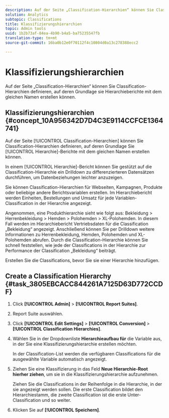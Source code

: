 ```yaml
---
description: Auf der Seite „Classification-Hierarchien“ können Sie Classification-Hierarchien definieren, auf deren Grundlage sie Hierarchieberichte mit dem gleichen Namen erstellen können.
solution: Analytics
subtopic: Classifications
title: Klassifizierungshierarchien
topic: Admin tools
uuid: 1b2b73af-84ea-4b90-b4a5-ba75235547fb
translation-type: tm+mt
source-git-commit: 16ba0b12e0f70112f4c10804d0a13c278388ecc2

---
```



# Klassifizierungshierarchien

Auf der Seite „Classification-Hierarchien“ können Sie Classification-Hierarchien definieren, auf deren Grundlage sie Hierarchieberichte mit dem gleichen Namen erstellen können.

## Klassifizierungshierarchien {#concept_10A956342D7D4C3E9114CCFCE1364741}

Auf der Seite [!UICONTROL Classification-Hierarchien] können Sie Classification-Hierarchien definieren, auf deren Grundlage Sie [!UICONTROL Hierarchie]-Berichte mit dem gleichen Namen erstellen können.

In einem [!UICONTROL Hierarchie]-Bericht können Sie gestützt auf die Classification-Hierarchie ein Drilldown zu differenzierteren Datensätzen durchführen, um Datenbeziehungen leichter anzuzeigen.

Sie können Classification-Hierarchien für Webseiten, Kampagnen, Produkte oder beliebige andere Berichtsvariablen erstellen. Im Hierarchiebericht werden Einheiten, Bestellungen und Umsatz für jede Variablen-Classification in der Hierarchie angezeigt.

Angenommen, eine Produkthierarchie sieht wie folgt aus: Bekleidung &gt; Herrenbekleidung &gt; Hemden &gt; Polohemden &gt; XL-Polohemden. In diesem Fall werden im Hierarchiebericht Vertriebsdaten für die Classification „Bekleidung“ angezeigt. Anschließend können Sie per Drilldown weitere Informationen zu Herrenbekleidung, Hemden, Polohemden und XL-Polohemden abrufen. Durch die Classification-Hierarchie können Sie schnell feststellen, wie jede der Classifications in der Hierarchie zur Performance der Classification „Bekleidung“ beiträgt.

Erstellen Sie die Classifications, bevor Sie sie einer Hierarchie hinzufügen.

## Create a Classification Hierarchy {#task_3805EBCACC844261A7125D63D772CCDF}

<!-- 

t_classification_heirarchy.xml

 -->

1. Click **[!UICONTROL Admin]** &gt; **[!UICONTROL Report Suites]**.
1. Report Suite auswählen.
1. Click **[!UICONTROL Edit Settings]** &gt; **[!UICONTROL Conversion]** &gt; **[!UICONTROL Classification Hierarchies]**.
1. Wählen Sie in der Dropdownliste **Hierarchieaufbau für** die Variable aus, in der Sie eine Klassifizierungshierarchie erstellen möchten.

   In der Classification-List werden die verfügbaren Classifications für die ausgewählte Variable automatisch angezeigt.
1. Ziehen Sie eine Klassifizierung in das Feld **Neue Hierarchie-Root hierher ziehen**, um sie in die Klassifizierungshierarchie aufzunehmen.

   Ziehen Sie die Classifications in der Reihenfolge in die Hierarchie, in der sie angezeigt werden sollen. Die erste Classification bildet den Hierarchiestamm, die zweite Classification ist die erste Unter-Classification und so weiter.
1. Klicken Sie auf **[!UICONTROL Speichern]**.
